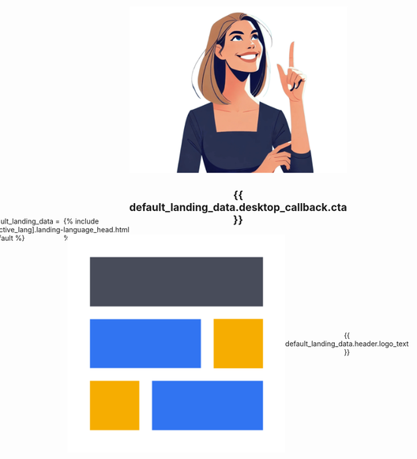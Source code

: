 ```yaml
---
permalink: desktop_callback.html
---
```


{% assign default_landing_data = site.data[site.active_lang].landing-workspace-default %}
<html lang="en">
<head>
    <meta charset="UTF-8">
    <meta name="viewport" content="width=device-width, initial-scale=1.0">
    <title>{{ default_landing_data.desktop_callback.title }}</title>
    <link rel="stylesheet" href="/styles/styles.css">
    <link rel="stylesheet" href="/styles/styles-windows.css">
    <style>
        body {
            display: flex;
            justify-content: center;
            align-items: center;
            height: 100vh;
            margin: 0;
            background-color: var(--background);
        }
        .card {
            background: var(--surface);
            box-shadow: var(--shadow-lg);
            border-radius: var(--radius-md);
            padding: var(--spacing-lg);
            text-align: center;
            max-width: 465px;
            width: 100%;
        }
        .illustration img {
            max-width: 100%;
            height: auto;
            margin-bottom: var(--spacing-md);
        }
        .card p {
            color: var(--text-primary);
            opacity: 0.8;
            margin-bottom: var(--spacing-sm);
            line-height: 1.6;
        }
        .card a {
            color: var(--primary-color);
            text-decoration: none;
            transition: color var(--transition-fast);
        }
        .card a:hover {
            color: var(--primary-hover);
        }
        .logo {
            display: flex;
            justify-content: center;
            align-items: center;
            margin-top: var(--spacing-md);
        }
        .issue {
            display: none;
        }
    </style>
    {% include language_head.html %}
</head>
<body>
    <div class="card">
        <div class="illustration">
            <img src="/images/look_up.png" alt="Look Up">
        </div>
        <h2>{{ default_landing_data.desktop_callback.cta }}</h2>
        <p class="issue">{{ default_landing_data.desktop_callback.success }}</p>
        <p class="issue">{{ default_landing_data.desktop_callback.issue }} <a id="redirectLink" href="#" onclick="redirectToDesktop()">{{ default_landing_data.desktop_callback.click }}</a></p>
        <div class="logo"><img src="/images/logo.png" alt="Ingantt Logo" class="logo-img"> <span class="logo-text">{{ default_landing_data.header.logo_text }}</span></div>
        <button id="theme-toggle" style="display: none;">
            <i class="fa-sun"></i>
        </button>
    </div>
    <script type="text/javascript">
        let appLinkUrl = '';
        
        function redirectToDesktop() {
          if (appLinkUrl === '') {
            const appLinkScheme = "ingantt";
            const appLinkAuthority = "ingantt";
            appLinkUrl = `${appLinkScheme}://${appLinkAuthority}/callback${window.location.search}`;
            const linkElement = document.getElementById('redirectLink');
            if (linkElement) {
              linkElement.href = appLinkUrl;
              linkElement.removeAttribute('onclick');
            }
          }
          setTimeout(() => {
            window.location.href = appLinkUrl;
          }, 100);
          return false;
        }
        
        window.onload = redirectToDesktop;
        </script>
    <script>
        document.addEventListener('DOMContentLoaded', function() {
            setTimeout(function() {
                var issueElement = document.querySelectorAll('.issue');
                if (issueElement) {
                    issueElement.forEach(t => t.style.display = 'block');
                }
            }, 7000);
        });
    </script>
    <script src="/js/main.js"></script>
</body>
</html>